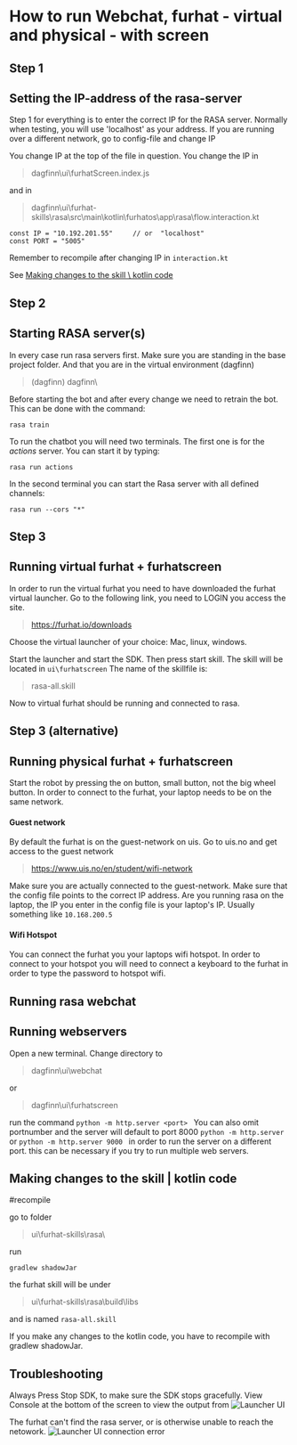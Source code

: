 # How to run Webchat, furhat - virtual and physical - with screen


## Step 1
## Setting the IP-address of the rasa-server
Step 1 for everything is to enter the correct IP for the RASA server.
Normally when testing, you will use 'localhost' as your address.
If you are running over a different network, go to config-file and change IP

You change IP at the top of the file in question.
You change the IP in 
> dagfinn\ui\furhatScreen.index.js

and in

>dagfinn\ui\furhat-skills\rasa\src\main\kotlin\furhatos\app\rasa\flow.interaction.kt

```
const IP = "10.192.201.55"     // or  "localhost"
const PORT = "5005"
```

Remember to recompile after changing IP in `interaction.kt`

See 
[Making changes to the skill \ kotlin code](#making-changes-to-the-skill-|-kotlin-code)
## Step 2
## Starting RASA server(s)
In every case run rasa servers first. Make sure you are standing in the base project folder.
And that you are in the virtual environment (dagfinn)
> (dagfinn) dagfinn\


Before starting the bot and after every change we need to retrain the bot. This can be done with the command:
```
rasa train
```
To run the chatbot you will need two terminals.
The first one is for the *actions* server. You can start it by typing:

```
rasa run actions
```

In the second terminal you can start the Rasa server with all defined channels:
```
rasa run --cors "*"
```
## Step 3
## Running virtual furhat + furhatscreen
In order to run the virtual furhat you need to have downloaded the furhat virtual launcher.
Go to the following link, you need to LOGIN you access the site.
> https://furhat.io/downloads
> 
Choose the virtual launcher of your choice: Mac, linux, windows.

Start the launcher and start the SDK. Then press start skill. 
The skill will be located in `ui\furhatscreen`
The name of the skillfile is:
> rasa-all.skill

Now to virtual furhat should be running and connected to rasa.


## Step 3 (alternative)
## Running physical furhat + furhatscreen
Start the robot by pressing the on button, small button, not the big wheel button.
In order to connect to the furhat, your laptop needs to be on the same network.
#### Guest network
By default the furhat is on the guest-network on uis. Go to uis.no and get access to the guest network
> https://www.uis.no/en/student/wifi-network

Make sure you are actually connected to the guest-network.
Make sure that the config file points to the correct IP address. Are you running rasa on the laptop, the IP you enter in the config file is your laptop's IP. Usually something like `10.168.200.5`

#### Wifi Hotspot
You can connect the furhat you your laptops wifi hotspot. In order to connect to your hotspot you will need to connect a keyboard to the furhat in order to type the password to hotspot wifi.


## Running rasa webchat

## Running webservers
Open a new terminal. Change directory to 
> dagfinn\ui\webchat

or
> dagfinn\ui\furhatscreen

run the command
```python -m http.server <port> ```
You can also omit portnumber and the server will default to port 8000
```python -m http.server```
or 
```python -m http.server 9000 ```
in order to run the server on a different port. this can be necessary if you try to run multiple web servers.


## Making changes to the skill | kotlin code
#recompile

go to folder 

>ui\furhat-skills\rasa\


run

```
gradlew shadowJar
```

the furhat skill will be under 
>ui\furhat-skills\rasa\build\libs

and is named `rasa-all.skill`


If you make any changes to the kotlin code, you have to recompile with gradlew shadowJar.


## Troubleshooting
Always Press Stop SDK, to make sure the SDK stops gracefully.
View Console at the bottom of the screen to view the output from 
![Launcher UI](assets/furhat_launcher.png)



The furhat can't find the rasa server, or is otherwise unable to reach the netowork.
![Launcher UI connection error](assets/furhat_launcher_connection_error.png)